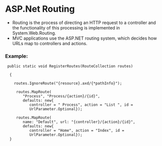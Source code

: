 # ASP.Net Routing
* Routing is the process of directing an HTTP request to a controller and the functionality of this processing is implemented in System.Web.Routing.
* MVC applications use the ASP.NET routing system, which decides how URLs map to controllers and actions.
### Example:

     public static void RegisterRoutes(RouteCollection routes)
      
      {
        
        routes.IgnoreRoute("{resource}.axd/{*pathInfo}");
			
         routes.MapRoute(
            "Process", "Process/{action}/{id}",
            defaults: new{
               controller = " Process", action = "List ", id =
               UrlParameter.Optional});
					
         routes.MapRoute(
            name: "Default", url: "{controller}/{action}/{id}",
            defaults: new{
               controller = "Home", action = "Index", id =
               UrlParameter.Optional});
      }
   
   


